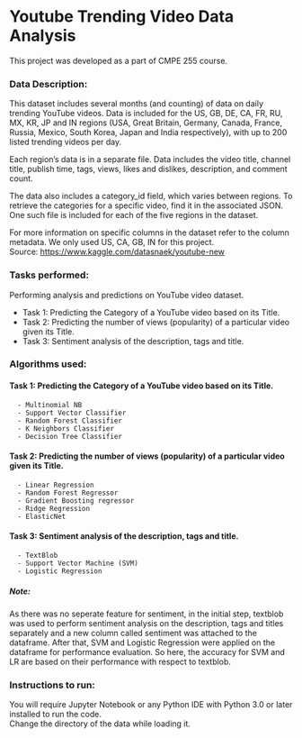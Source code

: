 # Youtube Trending Video Data Analysis
This project was developed as a part of CMPE 255 course.

### Data Description:
This dataset includes several months (and counting) of data on daily trending YouTube videos. Data is included for the US, GB, DE, CA, FR, RU, MX, KR, JP and IN regions (USA, Great Britain, Germany, Canada, France, Russia, Mexico, South Korea, Japan and India respectively), with up to 200 listed trending videos per day.

Each region’s data is in a separate file. Data includes the video title, channel title, publish time, tags, views, likes and dislikes, description, and comment count.

The data also includes a category_id field, which varies between regions. To retrieve the categories for a specific video, find it in the associated JSON. One such file is included for each of the five regions in the dataset.

For more information on specific columns in the dataset refer to the column metadata.
We only used US, CA, GB, IN for this project. <br>
Source: https://www.kaggle.com/datasnaek/youtube-new

### Tasks performed:
Performing analysis and predictions on YouTube video dataset.
- Task 1: Predicting the Category of a YouTube video based on its Title.
- Task 2: Predicting the number of views  (popularity) of a particular video given its Title.
- Task 3: Sentiment analysis of the description, tags and title.

### Algorithms used:
#### Task 1: Predicting the Category of a YouTube video based on its Title.
      - Multinomial NB
      - Support Vector Classifier
      - Random Forest Classifier
      - K Neighbors Classifier
      - Decision Tree Classifier
#### Task 2: Predicting the number of views  (popularity) of a particular video given its Title.
      - Linear Regression
      - Random Forest Regressor
      - Gradient Boosting regressor
      - Ridge Regression
      - ElasticNet
#### Task 3: Sentiment analysis of the description, tags and title.
      - TextBlob
      - Support Vector Machine (SVM)
      - Logistic Regression
##### Note:
As there was no seperate feature for sentiment, in the initial step, textblob was used to perform sentiment analysis on the description, tags and titles separately and a new column called sentiment was attached to the dataframe. After that, SVM and Logistic Regression were applied on the dataframe for performance evaluation. So here, the accuracy for SVM and LR are based on their performance with respect to textblob.

### Instructions to run:
You will require Jupyter Notebook or any Python IDE with Python 3.0 or later installed to run the code. <br>
Change the directory of the data while loading it. 
